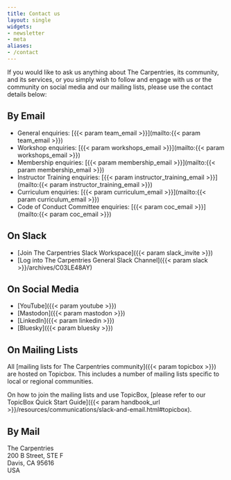 ```yaml
---
title: Contact us
layout: single
widgets:
- newsletter
- meta
aliases:
- /contact
---
```


If you would like to ask us anything about The Carpentries, its community, and its services, or you simply wish to follow and engage with us or the community on social media and our mailing lists, please use the contact details below:

## By Email 

* General enquiries: [{{< param team_email >}}](mailto:{{< param team_email >}})
* Workshop enquiries: [{{< param workshops_email >}}](mailto:{{< param workshops_email >}})
* Membership enquiries: [{{< param membership_email >}}](mailto:{{< param membership_email >}})
* Instructor Training enquiries: [{{< param instructor_training_email >}}](mailto:{{< param instructor_training_email >}})
* Curriculum enquiries: [{{< param curriculum_email >}}](mailto:{{< param curriculum_email >}})
* Code of Conduct Committee enquiries: [{{< param coc_email >}}](mailto:{{< param coc_email >}})

## On Slack

* [Join The Carpentries Slack Workspace]({{< param slack_invite >}}) 
* [Log into The Carpentries General Slack Channel]({{< param slack >}}/archives/C03LE48AY)

## On Social Media

* [YouTube]({{< param youtube >}})
* [Mastodon]({{< param mastodon >}})
* [LinkedIn]({{< param linkedin >}})
* [Bluesky]({{< param bluesky >}})

## On Mailing Lists 

All [mailing lists for The Carpentries community]({{< param topicbox >}}) are hosted on Topicbox. This includes a number of mailing lists specific to local or regional communities.

On how to join the mailing lists and use TopicBox, [please refer to our TopicBox Quick Start Guide]({{< param handbook_url >}}/resources/communications/slack-and-email.html#topicbox).


## By Mail

The Carpentries\
200 B Street, STE F\
Davis, CA 95616\
USA
